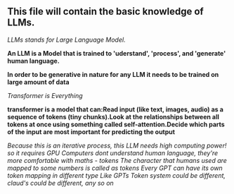 ## This file will contain the basic knowledge of LLMs.

_LLMs stands for Large Language Model._

**An LLM is a Model that is trained to 'uderstand', 'process', and 'generate' human language.**

**In order to be generative in nature for any LLM it needs to be trained on large amount of data**

_Transformer is Everything_

**transformer is a model that can:Read input (like text, images, audio) as a sequence of tokens (tiny chunks).Look at the relationships between all tokens at once using something called self-attention.Decide which parts of the input are most important for predicting the output**

_Because this is an iterative process, this LLM needs high computing power! so it requires GPU_
_Computers dont understand human language, they're more comfortable with maths - tokens_
_The character that humans used are mapped to some numbers is called as tokens_
_Every GPT can have its own token mapping in different type_
_Like GPTs Token system could be different, claud's could be different, any so on_
